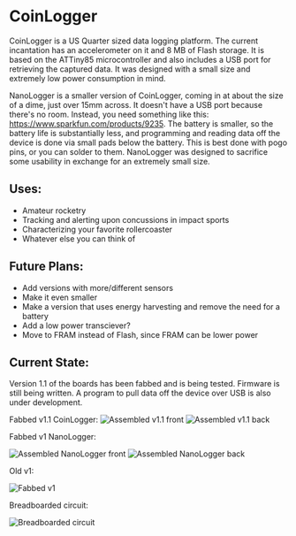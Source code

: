 CoinLogger
==========

CoinLogger is a US Quarter sized data logging platform. The current incantation has an accelerometer on it and 8 MB of Flash storage. It is based on the ATTiny85 microcontroller and also includes a USB port for retrieving the captured data. It was designed with a small size and extremely low power consumption in mind.

NanoLogger is a smaller version of CoinLogger, coming in at about the size of a dime, just over 15mm across. It doesn't have a USB port because there's no room. Instead, you need something like this: https://www.sparkfun.com/products/9235. The battery is smaller, so the battery life is substantially less, and programming and reading data off the device is done via small pads below the battery. This is best done with pogo pins, or you can solder to them. NanoLogger was designed to sacrifice some usability in exchange for an extremely small size.

Uses:
-----
* Amateur rocketry
* Tracking and alerting upon concussions in impact sports
* Characterizing your favorite rollercoaster
* Whatever else you can think of

Future Plans:
-------------
* Add versions with more/different sensors
* Make it even smaller
* Make a version that uses energy harvesting and remove the need for a battery
* Add a low power transciever?
* Move to FRAM instead of Flash, since FRAM can be lower power

Current State:
--------------
Version 1.1 of the boards has been fabbed and is being tested. Firmware is still being written. A program to pull data off the device over USB is also under development. 

Fabbed v1.1 CoinLogger:
![Assembled v1.1 front](http://i.imgur.com/WFPpeck.png)
![Assembled v1.1 back](http://i.imgur.com/N0dvxUg.png)

Fabbed v1 NanoLogger:

![Assembled NanoLogger front](http://i.imgur.com/UW9NngH.png)
![Assembled NanoLogger back](http://i.imgur.com/5LeluEu.png)

Old v1:

![Fabbed v1](http://i.imgur.com/1uSZR5D.jpg)

Breadboarded circuit:

![Breadboarded circuit](http://i.imgur.com/qOhUhsW.jpg?1)